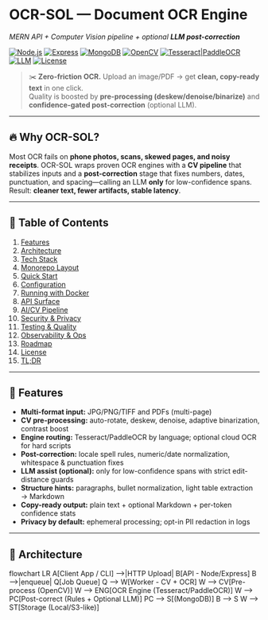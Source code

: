 # **OCR-SOL** — Document OCR Engine  
_MERN API + Computer Vision pipeline + optional **LLM post-correction**_

[![Node.js](https://img.shields.io/badge/Node.js-20.x-339933?logo=node.js&logoColor=white)](#)
[![Express](https://img.shields.io/badge/Express-^4-000000?logo=express&logoColor=white)](#)
[![MongoDB](https://img.shields.io/badge/MongoDB-6.x-47A248?logo=mongodb&logoColor=white)](#)
[![OpenCV](https://img.shields.io/badge/OpenCV-4.x-5C3EE8?logo=opencv&logoColor=white)](#)
[![Tesseract|PaddleOCR](https://img.shields.io/badge/OCR-Tesseract%20%7C%20PaddleOCR-6c3bf5)](#)
[![LLM](https://img.shields.io/badge/AI-Optional%20LLM%20Post--Correction-8A2BE2)](#)
[![License](https://img.shields.io/badge/License-MIT%20or%20Private-999999)](#)

> ✂️ **Zero-friction OCR.** Upload an image/PDF → get **clean, copy-ready text** in one click.  
> Quality is boosted by **pre-processing (deskew/denoise/binarize)** and **confidence-gated post-correction** (optional LLM).

---

## 🔥 Why OCR-SOL?

Most OCR fails on **phone photos, scans, skewed pages, and noisy receipts**. OCR-SOL wraps proven OCR engines with a **CV pipeline** that stabilizes inputs and a **post-correction** stage that fixes numbers, dates, punctuation, and spacing—calling an LLM **only** for low-confidence spans. Result: **cleaner text, fewer artifacts, stable latency**.

---

## 📌 Table of Contents

1. [Features](#-features)  
2. [Architecture](#-architecture)  
3. [Tech Stack](#-tech-stack)  
4. [Monorepo Layout](#-monorepo-layout)  
5. [Quick Start](#-quick-start)  
6. [Configuration](#-configuration)  
7. [Running with Docker](#-running-with-docker)  
8. [API Surface](#-api-surface)  
9. [AI/CV Pipeline](#-aicv-pipeline)  
10. [Security & Privacy](#-security--privacy)  
11. [Testing & Quality](#-testing--quality)  
12. [Observability & Ops](#-observability--ops)  
13. [Roadmap](#-roadmap)  
14. [License](#-license)  
15. [TL;DR](#tldr)

---

## 🚀 Features

- **Multi-format input:** JPG/PNG/TIFF and PDFs (multi-page)  
- **CV pre-processing:** auto-rotate, deskew, denoise, adaptive binarization, contrast boost  
- **Engine routing:** Tesseract/PaddleOCR by language; optional cloud OCR for hard scripts  
- **Post-correction:** locale spell rules, numeric/date normalization, whitespace & punctuation fixes  
- **LLM assist (optional):** only for low-confidence spans with strict edit-distance guards  
- **Structure hints:** paragraphs, bullet normalization, light table extraction → Markdown  
- **Copy-ready output:** plain text + optional Markdown + per-token confidence stats  
- **Privacy by default:** ephemeral processing; opt-in PII redaction in logs

---

## 🧭 Architecture

flowchart LR
  A[Client App / CLI] -->|HTTP Upload| B[API - Node/Express]
  B -->|enqueue| Q[Job Queue]
  Q --> W[Worker - CV + OCR]
  W --> CV[Pre-process (OpenCV)]
  W --> ENG[OCR Engine (Tesseract/PaddleOCR)]
  W --> PC[Post-correct (Rules + Optional LLM)]
  PC --> S[(MongoDB)]
  B --> S
  W --> ST[Storage (Local/S3-like)]
